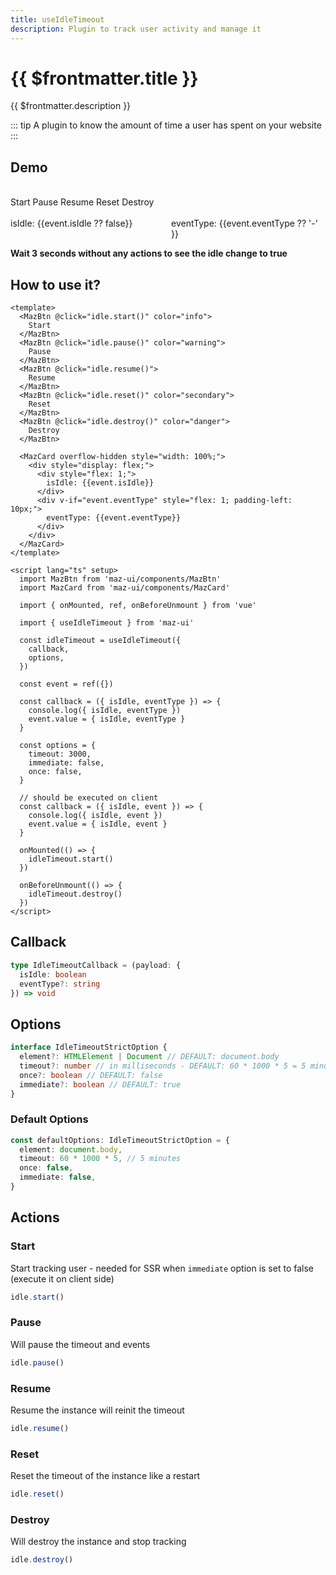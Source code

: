 ```yaml
---
title: useIdleTimeout
description: Plugin to track user activity and manage it
---
```


# {{ $frontmatter.title }}

{{ $frontmatter.description }}

::: tip
A plugin to know the amount of time a user has spent on your website
:::

## Demo

<br />

<div class="flex items-start gap-05 items-center flex-wrap">
  <MazBtn @click="idle.start()" color="info">
    Start
  </MazBtn>
  <MazBtn @click="idle.pause()" color="warning">
    Pause
  </MazBtn>
  <MazBtn @click="idle.resume()">
    Resume
  </MazBtn>
  <MazBtn @click="idle.reset()" color="secondary">
    Reset
  </MazBtn>
  <MazBtn @click="idle.destroy()" color="danger">
    Destroy
  </MazBtn>
</div>

<br />

<MazCard overflow-hidden style="width: 100%;">
  <div style="display: flex;">
    <div style="flex: 1;">isIdle: {{event.isIdle ?? false}}</div>
    <div v-if="event.eventType" style="flex: 1; padding-left: 10px;">eventType: {{event.eventType ?? '-' }}</div>
  </div>
</MazCard>

**Wait 3 seconds without any actions to see the idle change to true**

## How to use it?

```vue
<template>
  <MazBtn @click="idle.start()" color="info">
    Start
  </MazBtn>
  <MazBtn @click="idle.pause()" color="warning">
    Pause
  </MazBtn>
  <MazBtn @click="idle.resume()">
    Resume
  </MazBtn>
  <MazBtn @click="idle.reset()" color="secondary">
    Reset
  </MazBtn>
  <MazBtn @click="idle.destroy()" color="danger">
    Destroy
  </MazBtn>

  <MazCard overflow-hidden style="width: 100%;">
    <div style="display: flex;">
      <div style="flex: 1;">
        isIdle: {{event.isIdle}}
      </div>
      <div v-if="event.eventType" style="flex: 1; padding-left: 10px;">
        eventType: {{event.eventType}}
      </div>
    </div>
  </MazCard>
</template>

<script lang="ts" setup>
  import MazBtn from 'maz-ui/components/MazBtn'
  import MazCard from 'maz-ui/components/MazCard'

  import { onMounted, ref, onBeforeUnmount } from 'vue'

  import { useIdleTimeout } from 'maz-ui'

  const idleTimeout = useIdleTimeout({
    callback,
    options,
  })

  const event = ref({})

  const callback = ({ isIdle, eventType }) => {
    console.log({ isIdle, eventType })
    event.value = { isIdle, eventType }
  }

  const options = {
    timeout: 3000,
    immediate: false,
    once: false,
  }

  // should be executed on client
  const callback = ({ isIdle, event }) => {
    console.log({ isIdle, event })
    event.value = { isIdle, event }
  }

  onMounted(() => {
    idleTimeout.start()
  })

  onBeforeUnmount(() => {
    idleTimeout.destroy()
  })
</script>
```

<script lang="ts" setup>
  import { onMounted, ref, onBeforeUnmount } from 'vue'

  import { useIdleTimeout } from 'maz-ui'

  const event = ref({})

  const callback = ({ isIdle, eventType }) => {
    console.log({ isIdle, eventType })
    event.value = { isIdle, eventType }
  }

  const options = {
    timeout: 3000,
    immediate: false,
    once: false,
  }

  const idle = useIdleTimeout({
    callback,
    options,
  })

  onMounted(() => {
    // should be executed on client
    idleTimeout.start()
  })

  onBeforeUnmount(() => {
    idleTimeout.destroy()
  })
</script>

## Callback

```ts
type IdleTimeoutCallback = (payload: {
  isIdle: boolean
  eventType?: string
}) => void
```

## Options

```ts
interface IdleTimeoutStrictOption {
  element?: HTMLElement | Document // DEFAULT: document.body
  timeout?: number // in milliseconds - DEFAULT: 60 * 1000 * 5 = 5 minutes
  once?: boolean // DEFAULT: false
  immediate?: boolean // DEFAULT: true
}
```

### Default Options

```ts
const defaultOptions: IdleTimeoutStrictOption = {
  element: document.body,
  timeout: 60 * 1000 * 5, // 5 minutes
  once: false,
  immediate: false,
}
```

## Actions

### Start

Start tracking user - needed for SSR when `immediate` option is set to false (execute it on client side)

```ts
idle.start()
```

### Pause

Will pause the timeout and events

```ts
idle.pause()
```

### Resume

Resume the instance will reinit the timeout

```ts
idle.resume()
```

### Reset

Reset the timeout of the instance like a restart

```ts
idle.reset()
```

### Destroy

Will destroy the instance and stop tracking

```ts
idle.destroy()
```
